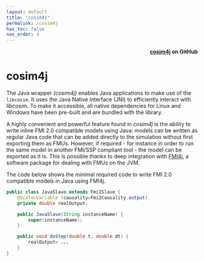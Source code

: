```yaml
---
layout: default
title: "cosim4j"
permalink: /cosim4j
has_toc: false
nav_order: 4
---
```

<div style="text-align: right">
    <b>
        <a href="https://github.com/open-simulation-platform/cosim4j">cosim4j</a>
        on GitHub
    </b>
</div>

# cosim4j
The Java wrapper _(cosim4j)_ enables Java applications to make use of the `libcosim`.
It uses the Java Native Interface (JNI) to efficiently interact with _libcosim_. 
To make it accessible, all native dependencies for Linux and Windows have been pre-built and are bundled with the library.

A highly convenient and powerful feature found in _cosim4j_
is the ability to write inline FMI 2.0 compatible models
using Java: models can be written as regular Java
code that can be added directly to the simulation without first
exporting them as FMUs. However, if required - for instance
in order to run the same model in another FMI/SSP compliant
tool - the model can be exported as it is. This is possible thanks
to deep integration with [FMI4j](https://github.com/NTNU-IHB/FMI4j), a software package for
dealing with FMUs on the JVM.
 
The code below shows the minimal required code to write FMI 2.0 compatible models in Java using FMI4j.

```java
public class JavaSlave extends Fmi2Slave {
    @ScalarVariable (causality=Fmi2Causality.output)
    private double realOutput;

    public JavaSlave(String instanceName) {
        super(instanceName);
    }

    public void doStep(double t, double dt) {
        realOutput= ...
    }
}
```
